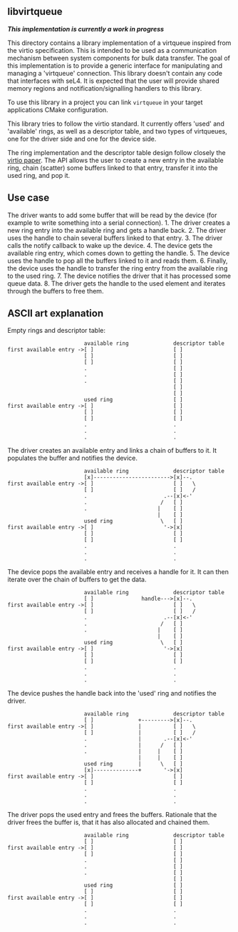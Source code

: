 <!--
    Copyright 2019, Data61, CSIRO (ABN 41 687 119 230)

    SPDX-License-Identifier: CC-BY-SA-4.0
-->

libvirtqueue
-------------

**_This implementation is currently a work in progress_**

This directory contains a library implementation of a virtqueue inspired from
the virtio specification. This is intended to be used as a communication
mechanism between system components for bulk data transfer.
The goal of this implementation is to provide a generic interface for manipulating
and managing a 'virtqueue' connection. This library doesn't contain any code that
interfaces with seL4. It is expected that the user will provide
shared memory regions and notification/signalling handlers to this library.

To use this library in a project you can link `virtqueue` in your
target applications CMake configuration.

This library tries to follow the virtio standard. It currently offers 'used' and
'available' rings, as well as a descriptor table, and two types of virtqueues, one
for the driver side and one for the device side.

The ring implementation and the descriptor table design follow closely the
[virtio paper](https://www.ozlabs.org/~rusty/virtio-spec/virtio-paper.pdf). The
API allows the user to create a new entry in the available ring, chain (scatter)
some buffers linked to that entry, transfer it into the used ring, and pop it.

Use case
----------

The driver wants to add some buffer that will be read by the device (for
example to write something into a serial connection).
    1. The driver creates a new ring entry into the available ring and gets a
       handle back.
    2. The driver uses the handle to chain several buffers linked to that entry.
    3. The driver calls the notify callback to wake up the device.
    4. The device gets the available ring entry, which comes down to getting the
       handle.
    5. The device uses the handle to pop all the buffers linked to it and reads
       them.
    6. Finally, the device uses the handle to transfer the ring entry from the
       available ring to the used ring.
    7. The device notifies the driver that it has processed some queue data.
    8. The driver gets the handle to the used element and iterates through the
       buffers to free them.

ASCII art explanation
----------

Empty rings and descriptor table:
```
                        available ring              descriptor table
first available entry ->[ ]                         [ ]
                        [ ]                         [ ]
                        [ ]                         [ ]
                        .                           [ ]
                        .                           [ ]
                        .                           [ ]
                                                    [ ]
                                                    [ ]
                        used ring                   [ ]
first available entry ->[ ]                         [ ]
                        [ ]                         [ ]
                        [ ]                         [ ]
                        .                           .
                        .                           .
                        .                           .
```

The driver creates an available entry and links a chain of buffers to it. It
populates the buffer and notifies the device.

```
                        available ring              descriptor table
                        [x]------------------------>[x]--.
first available entry ->[ ]                         [ ]   \
                        [ ]                         [ ]   /
                        .                        .--[x]<-'
                        .                       /   [ ]
                        .                      |    [ ]
                                               |    [ ]
                        used ring               \   [ ]
first available entry ->[ ]                      '->[x]
                        [ ]                         [ ]
                        [ ]                         [ ]
                        .                           .
                        .                           .
                        .                           .
```

The device pops the available entry and receives a handle for it. It can then
iterate over the chain of buffers to get the data.

```
                        available ring              descriptor table
                        [ ]               handle--->[x]--.
first available entry ->[ ]                         [ ]   \
                        [ ]                         [ ]   /
                        .                        .--[x]<-'
                        .                       /   [ ]
                        .                      |    [ ]
                                               |    [ ]
                        used ring               \   [ ]
first available entry ->[ ]                      '->[x]
                        [ ]                         [ ]
                        [ ]                         [ ]
                        .                           .
                        .                           .
                        .                           .
```

The device pushes the handle back into the 'used' ring and notifies the driver.

```
                        available ring              descriptor table
                        [ ]              +--------->[x]--.
first available entry ->[ ]              |          [ ]   \
                        [ ]              |          [ ]   /
                        .                |       .--[x]<-'
                        .                |      /   [ ]
                        .                |     |    [ ]
                                         |     |    [ ]
                        used ring        |      \   [ ]
                        [x]--------------+       '->[x]
first available entry ->[ ]                         [ ]
                        [ ]                         [ ]
                        .                           .
                        .                           .
                        .                           .
```

The driver pops the used entry and frees the buffers. Rationale that the driver
frees the buffer is, that it has also allocated and chained them.

```
                        available ring              descriptor table
                        [ ]                         [ ]
first available entry ->[ ]                         [ ]
                        [ ]                         [ ]
                        .                           [ ]
                        .                           [ ]
                        .                           [ ]
                                                    [ ]
                        used ring                   [ ]
                        [ ]                         [ ]
first available entry ->[ ]                         [ ]
                        [ ]                         [ ]
                        .                           .
                        .                           .
                        .                           .
```
